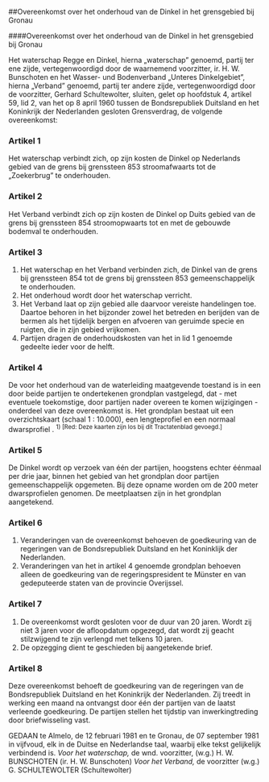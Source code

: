 <meta http-equiv='Content-Type' content='text/html; charset=utf-8' />

##Overeenkomst over het onderhoud van de Dinkel in het grensgebied bij Gronau

####Overeenkomst over het onderhoud van de Dinkel in het grensgebied bij Gronau

Het waterschap Regge en Dinkel, hierna „waterschap” genoemd, partij ter ene zijde, vertegenwoordigd door de waarnemend voorzitter, ir. H. W. Bunschoten en het Wasser- und Bodenverband „Unteres Dinkelgebiet”, hierna „Verband” genoemd, partij ter andere zijde, vertegenwoordigd door de voorzitter, Gerhard Schultewolter, sluiten, gelet op hoofdstuk 4, artikel 59, lid 2, van het op 8 april 1960 tussen de Bondsrepubliek Duitsland en het Koninkrijk der Nederlanden gesloten Grensverdrag, de volgende overeenkomst:    

### Artikel  1  

Het waterschap verbindt zich, op zijn kosten de Dinkel op Nederlands gebied van de grens bij grenssteen 853 stroomafwaarts tot de „Zoekerbrug” te onderhouden.  

### Artikel  2  

Het Verband verbindt zich op zijn kosten de Dinkel op Duits gebied van de grens bij grenssteen 854 stroomopwaarts tot en met de gebouwde bodemval te onderhouden.  

### Artikel  3  

1.  Het waterschap en het Verband verbinden zich, de Dinkel van de grens bij grenssteen 854 tot de grens bij grenssteen 853 gemeenschappelijk te onderhouden.   
2.  Het onderhoud wordt door het waterschap verricht.   
3.  Het Verband laat op zijn gebied alle daarvoor vereiste handelingen toe. Daartoe behoren in het bijzonder zowel het betreden en berijden van de bermen als het tijdelijk bergen en afvoeren van geruimde specie en ruigten, die in zijn gebied vrijkomen.   
4.  Partijen dragen de onderhoudskosten van het in lid 1 genoemde gedeelte ieder voor de helft.   

### Artikel  4  

De voor het onderhoud van de waterleiding maatgevende toestand is in een door beide partijen te ondertekenen grondplan vastgelegd, dat - met eventuele toekomstige, door partijen nader overeen te komen wijzigingen - onderdeel van deze overeenkomst is. Het grondplan bestaat uit een overzichtskaart (schaal 1 : 10.000), een lengteprofiel en een normaal dwarsprofiel . <sup> 1)  [Red: Deze kaarten zijn los bij dit Tractatenblad gevoegd.]  </sup>  

### Artikel  5  

De Dinkel wordt op verzoek van één der partijen, hoogstens echter éénmaal per drie jaar, binnen het gebied van het grondplan door partijen gemeenschappelijk opgemeten. Bij deze opname worden om de 200 meter dwarsprofielen genomen. De meetplaatsen zijn in het grondplan aangetekend.  

### Artikel  6  

1.  Veranderingen van de overeenkomst behoeven de goedkeuring van de regeringen van de Bondsrepubliek Duitsland en het Koninklijk der Nederlanden.   
2.  Veranderingen van het in artikel 4 genoemde grondplan behoeven alleen de goedkeuring van de regeringspresident te Münster en van gedeputeerde staten van de provincie Overijssel.   

### Artikel  7  

1.  De overeenkomst wordt gesloten voor de duur van 20 jaren. Wordt zij niet 3 jaren voor de afloopdatum opgezegd, dat wordt zij geacht stilzwijgend te zijn verlengd met telkens 10 jaren.   
2.  De opzegging dient te geschieden bij aangetekende brief.   

### Artikel  8  

Deze overeenkomst behoeft de goedkeuring van de regeringen van de Bondsrepubliek Duitsland en het Koninkrijk der Nederlanden. Zij treedt in werking een maand na ontvangst door één der partijen van de laatst verleende goedkeuring. De partijen stellen het tijdstip van inwerkingtreding door briefwisseling vast.  

GEDAAN te Almelo, de 12 februari 1981 en te Gronau, de 07 september 1981 in vijfvoud, elk in de Duitse en Nederlandse taal, waarbij elke tekst gelijkelijk verbindend is.  *Voor het waterschap,*  de wnd. voorzitter, (w.g.) H. W. BUNSCHOTEN (ir. H. W. Bunschoten)  *Voor het Verband,*  de voorzitter (w.g.) G. SCHULTEWOLTER (Schultewolter)  

